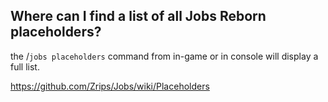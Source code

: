 
## Where can I find a list of all Jobs Reborn placeholders?

the /`jobs placeholders` command from in-game or in console will display a full list.

<https://github.com/Zrips/Jobs/wiki/Placeholders>
